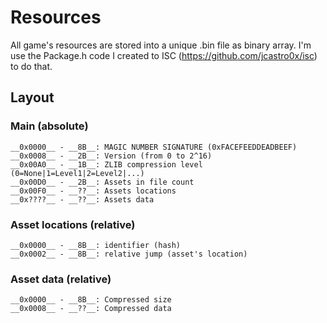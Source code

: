 # Resources

All game's resources are stored into a unique .bin file as binary array. I'm use the Package.h code I created to ISC
(https://github.com/jcastro0x/isc) to do that.

## Layout

### Main (absolute)
```text
__0x0000__ - __8B__: MAGIC NUMBER SIGNATURE (0xFACEFEEDDEADBEEF)
__0x0008__ - __2B__: Version (from 0 to 2^16)
__0x00A0__ - __1B__: ZLIB compression level (0=None|1=Level1|2=Level2|...)
__0x00D0__ - __2B__: Assets in file count
__0x00F0__ - __??__: Assets locations
__0x????__ - __??__: Assets data
```

### Asset locations (relative)
```text
__0x0000__ - __8B__: identifier (hash)
__0x0002__ - __8B__: relative jump (asset's location)
```

### Asset data (relative)
```text
__0x0000__ - __8B__: Compressed size
__0x0008__ - __??__: Compressed data
```
